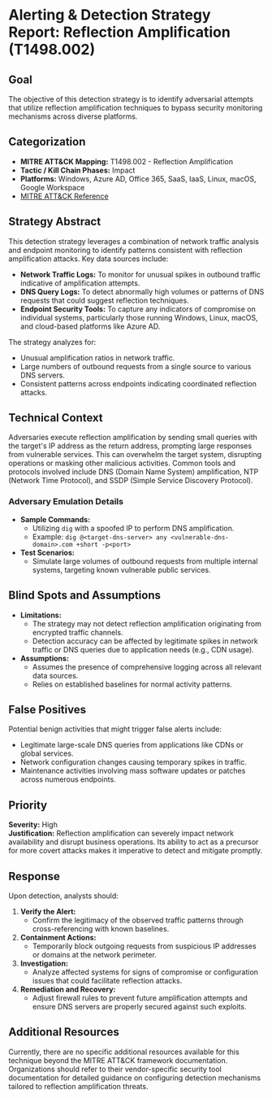 # Alerting & Detection Strategy Report: Reflection Amplification (T1498.002)

## Goal
The objective of this detection strategy is to identify adversarial attempts that utilize reflection amplification techniques to bypass security monitoring mechanisms across diverse platforms.

## Categorization

- **MITRE ATT&CK Mapping:** T1498.002 - Reflection Amplification
- **Tactic / Kill Chain Phases:** Impact
- **Platforms:** Windows, Azure AD, Office 365, SaaS, IaaS, Linux, macOS, Google Workspace
- [MITRE ATT&CK Reference](https://attack.mitre.org/techniques/T1498/002)

## Strategy Abstract

This detection strategy leverages a combination of network traffic analysis and endpoint monitoring to identify patterns consistent with reflection amplification attacks. Key data sources include:

- **Network Traffic Logs:** To monitor for unusual spikes in outbound traffic indicative of amplification attempts.
- **DNS Query Logs:** To detect abnormally high volumes or patterns of DNS requests that could suggest reflection techniques.
- **Endpoint Security Tools:** To capture any indicators of compromise on individual systems, particularly those running Windows, Linux, macOS, and cloud-based platforms like Azure AD.

The strategy analyzes for:
- Unusual amplification ratios in network traffic.
- Large numbers of outbound requests from a single source to various DNS servers.
- Consistent patterns across endpoints indicating coordinated reflection attacks.

## Technical Context

Adversaries execute reflection amplification by sending small queries with the target's IP address as the return address, prompting large responses from vulnerable services. This can overwhelm the target system, disrupting operations or masking other malicious activities. Common tools and protocols involved include DNS (Domain Name System) amplification, NTP (Network Time Protocol), and SSDP (Simple Service Discovery Protocol).

### Adversary Emulation Details
- **Sample Commands:**
  - Utilizing `dig` with a spoofed IP to perform DNS amplification.
  - Example: `dig @<target-dns-server> any <vulnerable-dns-domain>.com +short -p<port>`
- **Test Scenarios:**
  - Simulate large volumes of outbound requests from multiple internal systems, targeting known vulnerable public services.

## Blind Spots and Assumptions

- **Limitations:** 
  - The strategy may not detect reflection amplification originating from encrypted traffic channels.
  - Detection accuracy can be affected by legitimate spikes in network traffic or DNS queries due to application needs (e.g., CDN usage).
- **Assumptions:**
  - Assumes the presence of comprehensive logging across all relevant data sources.
  - Relies on established baselines for normal activity patterns.

## False Positives

Potential benign activities that might trigger false alerts include:
- Legitimate large-scale DNS queries from applications like CDNs or global services.
- Network configuration changes causing temporary spikes in traffic.
- Maintenance activities involving mass software updates or patches across numerous endpoints.

## Priority
**Severity:** High  
**Justification:** Reflection amplification can severely impact network availability and disrupt business operations. Its ability to act as a precursor for more covert attacks makes it imperative to detect and mitigate promptly.

## Response

Upon detection, analysts should:

1. **Verify the Alert:**
   - Confirm the legitimacy of the observed traffic patterns through cross-referencing with known baselines.
2. **Containment Actions:**
   - Temporarily block outgoing requests from suspicious IP addresses or domains at the network perimeter.
3. **Investigation:**
   - Analyze affected systems for signs of compromise or configuration issues that could facilitate reflection attacks.
4. **Remediation and Recovery:**
   - Adjust firewall rules to prevent future amplification attempts and ensure DNS servers are properly secured against such exploits.

## Additional Resources

Currently, there are no specific additional resources available for this technique beyond the MITRE ATT&CK framework documentation. Organizations should refer to their vendor-specific security tool documentation for detailed guidance on configuring detection mechanisms tailored to reflection amplification threats.